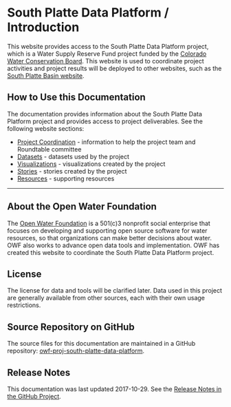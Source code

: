 # South Platte Data Platform / Introduction #

This website provides access to the South Platte Data Platform project,
which is a Water Supply Reserve Fund project funded by the [Colorado Water Conservation Board](http://cwcb.state.co.us).
This website is used to coordinate project activities and project results will be deployed to other websites,
such as the [South Platte Basin website](http://southplattebasin.com/).

## How to Use this Documentation ##

The documentation provides information about the South Platte Data Platform project and provides access to
project deliverables.  See the following website sections:

* [Project Coordination](project-coordination) - information to help the project team and Roundtable committee
* [Datasets](datasets) - datasets used by the project
* [Visualizations](visualizations) - visualizations created by the project
* [Stories](stories) - stories created by the project
* [Resources](resources) - supporting resources

--------------

## About the Open Water Foundation ##

The [Open Water Foundation](http://openwaterfoundation.org) is a 501(c)3 nonprofit social enterprise that focuses
on developing and supporting open source software for water resources, so that organizations can make better decisions about water.
OWF also works to advance open data tools and implementation.
OWF has created this website to coordinate the South Platte Data Platform project.

## License ##

The license for data and tools will be clarified later.
Data used in this project are generally available from other sources, each with their own usage restrictions.

## Source Repository on GitHub ##

The source files for this documentation are maintained in a GitHub repository:
[owf-proj-south-platte-data-platform](https://github.com/OpenWaterFoundation/owf-proj-south-platte-data-platform).

## Release Notes ##

This documentation was last updated 2017-10-29.
See the [Release Notes in the GitHub Project](https://github.com/OpenWaterFoundation/owf-project-south-platte-data-platform#release-notes).
